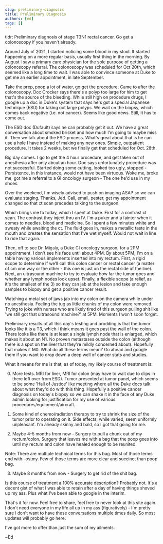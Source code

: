 ```yaml
---
slug: preliminary-diagnosis
title: Preliminary Diagnosis
authors: [ed]
tags: []
---
```


tldr: Preliminary diagnosis of stage T3N1 rectal cancer. Go get a colonoscopy if you haven't already. 

Around July of 2021, I started noticing some blood in my stool. It started happening on a more regular basis, usually first thing in the morning. By August I saw a primary care physician for the sole purpose of getting a colonoscopy referral. The colonoscopy was scheduled for Oct 20th, which seemed like a long time to wait. I was able to convince someone at Duke to get me an earlier appointment, in late September. 

<!-- truncate --> 

Take the prep, poop a lot of water, go get the procedure. Came to after the colonoscopy. Doc Crocker says there's a polyp too large for him to get that's the source of the bleeding. While still high on procedure drugs, I google up a doc in Duke's system that says he's got a special Japanese technique (ESD) for taking out large polyps. We wait on the biopsy, which comes back negative (i.e. not cancer). Seems like good news. Still, it has to come out.

The ESD doc (Dufault) says he can probably get it out. We have a great conversation about smoked brisket and how much I'm going to maybe miss it. Then we talk about the ESD process. What's great about that is he can use a hole I have instead of making any new ones. Simple, outpatient procedure. It takes 2 weeks, but we finally get that scheduled for Oct. 28th.

Big day comes. I go to get the 4 hour procedure, and get taken out of anesthesia after only about an hour. Doc says unfortunately procedure was not successful. Started doing some cutting, looked too ugly, stopped - Persistence, in this instance, would not have been virtuous. Woke me, broke me, got me a referral to a GI oncology surgeon - The one he'd use in my shoes.

Over the weekend, I'm wisely advised to push on imaging ASAP so we can evaluate staging. Thanks, Jed. Call, email, pester, get my appointment changed so that ct scan precedes talking to the surgeon. 

Which brings me to today, which I spent at Duke. First for a contrast ct scan. The contrast they inject thru an IV. I'm a puker and a fainter when it comes to needles, blood and medicine. So I spent a few minutes white and sweaty while awaiting the ct. The fluid goes in, makes a metallic taste in the mouth and creates the sensation that I've wet myself. Would not wait in line to ride that again. 

Then, off to see Dr. Migaly, a Duke GI oncology surgeon, for a 2PM appointment. I don't see his face until about 4PM. By about 5PM, I'm on a table having various implements inserted into my rectum. First, a rigid scope to determine if we'll call this colon cancer or rectal cancer (a matter of cm one way or the other - this one is just on the rectal side of the line). Next, an ultrasound machine to try to evaluate how far the tumor goes and whether any lymph nodes look upset. Finally, a flexible scope (a relief, as it's the smallest of the 3) so they can jab at the lesion and take enough samples to biopsy and get a positive cancer result.  

Watching a metal set of jaws jab into my colon on the camera while under no anesthesia. Feeling the tug as little chunks of my colon were removed. Trying to joke with nurses who are likely tired of this surgeon pulling shit like 'we still got that ultrasound machine?' at 5PM. Moments I won't soon forget. 

Preliminary results of all this day's testing and prodding is that the tumor looks like it is a T3, which I think means it goes past the wall of the colon. There looks like there is at least a single lymph node that is enlarged, which makes it about an N1. No proven metastases outside the colon (although there is a spot on the liver that they're mildly concerned about). Hopefully that makes it M0. What do all these terms mean? Go ahead and google them if you want to drop down a deep well of cancer stats and studies. 

What it means for me is that, as of today, my likely course of treatment is:

0) More tests. MRI for liver, MRI for colon (may have to wait due to clips in there left over from ESD). Tumor presented at tumor panel, which seems to be some 'Hall of Justice' like meeting where all the Duke docs talk about what they'd do with this thing. Hopefully a positive cancer diagnosis on today's biopsy so we can shake it in the face of any Duke admin looking for justification for my use of various procedures/equipment/aircraft.

1) Some kind of chemo/radiation therapy to try to shrink the size of the tumor prior to operating on it. Side effects, while varied, seem uniformly unpleasant. I'm already skinny and bald, so I got that going for me. 

2) Maybe 4-5 months from now - Surgery to pull a chunk out of my rectum/colon. Surgery that leaves me with a bag that the poop goes into until my rectum and colon have healed enough to be reunited.

Note: There are multiple technical terms for this bag. Most of those terms end with -ostmy. Few of those terms are more clear and succinct than poop bag.

3) Maybe 8 months from now - Surgery to get rid of the shit bag.

Is this course of treatment a 100% accurate description? Probably not. It's a decent gist of what I was able to retain after a day of having things shoved up my ass. Plus what I've been able to google in the interim. 

That's it for now. Feel free to share, feel free to never look at this site again. I don't need everyone in my life all up in my ass (figuratively) - I'm pretty sure I don't want to have these conversations multiple times daily. So most updates will probably go here. 

I've got more to offer than just the sum of my ailments. 

~Ed

